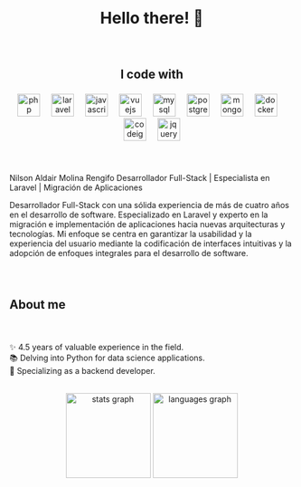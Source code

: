 <br clear="both">

<h1 align="center">Hello there! 👋</h1>

###

<br clear="both">

<h2 align="center">I code with</h2>

###

<div align="center">
  <img src="https://cdn.simpleicons.org/php/777BB4" height="40" alt="php logo"  />
  <img width="12" />
  <img src="https://cdn.simpleicons.org/laravel/FF2D20" height="40" alt="laravel logo"  />
  <img width="12" />
  <img src="https://cdn.simpleicons.org/javascript/F7DF1E" height="40" alt="javascript logo"  />
  <img width="12" />
  <img src="https://cdn.simpleicons.org/vuedotjs/4FC08D" height="40" alt="vuejs logo"  />
  <img width="12" />
  <img src="https://cdn.simpleicons.org/mysql/4479A1" height="40" alt="mysql logo"  />
  <img width="12" />
  <img src="https://cdn.simpleicons.org/postgresql/4169E1" height="40" alt="postgresql logo"  />
  <img width="12" />
  <img src="https://cdn.simpleicons.org/mongodb/47A248" height="40" alt="mongodb logo"  />
  <img width="12" />
  <img src="https://cdn.simpleicons.org/docker/2496ED" height="40" alt="docker logo"  />
  <img width="12" />
  <img src="https://cdn.simpleicons.org/codeigniter/EF4223" height="40" alt="codeigniter logo"  />
  <img width="12" />
  <img src="https://cdn.simpleicons.org/jquery/0769AD" height="40" alt="jquery logo"  />
</div>

###

###

<br clear="both">

<p align="left">Nilson Aldair Molina Rengifo
Desarrollador Full-Stack | Especialista en Laravel | Migración de Aplicaciones

Desarrollador Full-Stack con una sólida experiencia de más de cuatro años en el desarrollo de software. Especializado en Laravel y experto en la migración e implementación de aplicaciones hacia nuevas arquitecturas y tecnologías. Mi enfoque se centra en garantizar la usabilidad y la experiencia del usuario mediante la codificación de interfaces intuitivas y la adopción de enfoques integrales para el desarrollo de software.

</p>

###

<br clear="both">

<h2 align="left">About me</h2>

###

<br clear="both">

<p align="left">✨ 4.5 years of valuable experience in the field.<br>📚 Delving into Python for data science applications.<br>🎯 Specializing as a backend developer.</p>

<br clear="both">

<div align="center">
  <img src="https://github-readme-stats.vercel.app/api?username=hasttur&hide_title=false&hide_rank=true&show_icons=true&include_all_commits=true&count_private=true&disable_animations=false&theme=nord&locale=en&hide_border=true&order=1&custom_title=GitHub%20Stats" height="150" alt="stats graph"  />
  <img src="https://github-readme-stats.vercel.app/api/top-langs?username=hasttur&locale=en&hide_title=false&layout=compact&card_width=320&langs_count=5&theme=nord&hide_border=true&order=2&custom_title=Main%20Languages" height="150" alt="languages graph"  />
</div>

###
